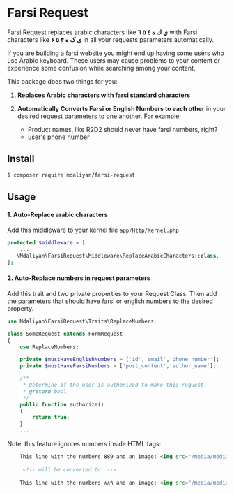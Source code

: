 # Farsi Request

Farsi Request replaces arabic characters like **ي ك ة ٤ ٥ ٦** with Farsi
characters like **ی ک ه ۴ ۵ ۶** in all your requests parameters automatically.

If you are building a farsi website you might end up having some users 
who use Arabic keyboard. These users may cause problems to your content 
or experience some confusion while searching among your content. 

This package does two things for you:

1. __Replaces Arabic characters with farsi standard characters__

2. __Automatically Converts Farsi or English Numbers to each other__ in your desired 
request parameters to one another. For example:
    - Product names, like R2D2 should never have farsi numbers, right?
    - user's phone number

## Install

````bash
$ composer require mdaliyan/farsi-request
````

## Usage

#### 1. Auto-Replace arabic characters
Add this middleware to your kernel file `app/Http/Kernel.php`
````php
protected $middleware = [
    ...
   \Mdaliyan\FarsiRequest\Middleware\ReplaceArabicCharacters::class,
];
````

#### 2. Auto-Replace numbers in request parameters
Add this trait and two private properties to your Request Class. 
Then add the parameters that should have farsi or 
english numbers to the desired property. 
    
````php
use Mdaliyan\FarsiRequest\Traits\ReplaceNumbers;

class SomeRequest extends FormRequest
{
    use ReplaceNumbers;

    private $mustHaveEnglishNumbers = ['id','email','phone_number'];
    private $mustHaveFarsiNumbers = ['post_content','author_name'];

    /**
     * Determine if the user is authorized to make this request.
     * @return bool
     */
    public function authorize()
    {
        return true;
    }
    ...
````

Note: this feature ignores numbers inside HTML tags:

````html
    This line with the numbers 889 and an image: <img src="/media/media2.jpg">
    
     <!-- will be converted to: -->
    
    This line with the numbers ۸۸۹ and an image: <img src="/media/media2.jpg">
````
